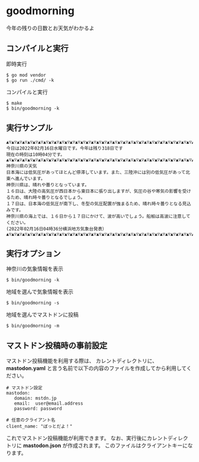 # goodmorning
今年の残りの日数とお天気がわかるよ

## コンパイルと実行

即時実行

	$ go mod vendor
	$ go run ./cmd/ -k

コンパイルと実行

	$ make
	$ bin/goodmorning -k

## 実行サンプル

	▲▽▲▽▲▽▲▽▲▽▲▽▲▽▲▽▲▽▲▽▲▽▲▽▲▽▲▽▲▽▲▽▲▽▲▽▲▽▲▽▲▽▲▽▲▽▲▽▲▽▲▽▲▽▲▽▲▽▲▽▲▽▲▽▲▽▲▽▲▽▲▽▲▽▲▽▲▽▲▽▲▽▲▽▲▽▲▽▲▽▲▽▲▽▲▽▲  
	今日は2022年02月16日水曜日です。今年は残り318日です  
	現在の時刻は10時04分です。  
	▲▽▲▽▲▽▲▽▲▽▲▽▲▽▲▽▲▽▲▽▲▽▲▽▲▽▲▽▲▽▲▽▲▽▲▽▲▽▲▽▲▽▲▽▲▽▲▽▲▽▲▽▲▽▲▽▲▽▲▽▲▽▲▽▲▽▲▽▲▽▲▽▲▽▲▽▲▽▲▽▲▽▲▽▲▽▲▽▲▽▲▽▲▽▲▽▲  
	神奈川県の天気  
	日本海には低気圧があってほとんど停滞しています。また、三陸沖には別の低気圧があって北東へ進んでいます。  
	神奈川県は、晴れや曇りとなっています。  
	１６日は、大陸の高気圧が西日本から東日本に張り出しますが、気圧の谷や寒気の影響を受けるため、晴れ時々曇りとなるでしょう。  
	１７日は、日本海の低気圧が南下し、冬型の気圧配置が強まるため、晴れ時々曇りとなる見込みです。  
	神奈川県の海上では、１６日から１７日にかけて、波が高いでしょう。船舶は高波に注意してください。  
	(2022年02月16日04時36分横浜地方気象台発表）  
	▲▽▲▽▲▽▲▽▲▽▲▽▲▽▲▽▲▽▲▽▲▽▲▽▲▽▲▽▲▽▲▽▲▽▲▽▲▽▲▽▲▽▲▽▲▽▲▽▲▽▲▽▲▽▲▽▲▽▲▽▲▽▲▽▲▽▲▽▲▽▲▽▲▽▲▽▲▽▲▽▲▽▲▽▲▽▲▽▲▽▲▽▲▽▲▽▲  

## 実行オプション

神奈川の気象情報を表示

	$ bin/goodmorning -k

地域を選んで気象情報を表示

	$ bin/goodmorning -s

地域を選んでマストドンに投稿

	$ bin/goodmorning -m

## マストドン投稿時の事前設定

マストドン投稿機能を利用する際は、
カレントディレクトリに、**mastodon.yaml** と言う名前で以下の内容のファイルを作成してから利用してください。

	# マストドン設定
	mastodon:
	   domain: mstdn.jp
	   email:  user@email.address
	   password: password

	# 任意のクライアント名
	client_name: "ぼっとだよ！"

これでマストドン投稿機能が利用できます。
なお、実行後にカレントディレクトリに **mastodon.json** が作成されます。
このファイルはクライアントキーになります。
